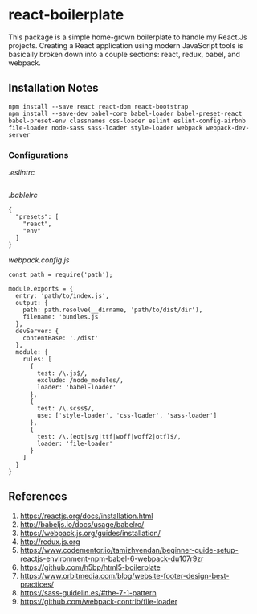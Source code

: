 # react-boilerplate

This package is a simple home-grown boilerplate to handle my React.Js projects. Creating a React application using modern JavaScript tools is basically broken down into a couple sections: react, redux, babel, and webpack.

## Installation Notes
```
npm install --save react react-dom react-bootstrap
npm install --save-dev babel-core babel-loader babel-preset-react babel-preset-env classnames css-loader eslint eslint-config-airbnb file-loader node-sass sass-loader style-loader webpack webpack-dev-server
```

### Configurations
*.eslintrc*
```

```

*.bablelrc*
```
{
  "presets": [
    "react",
    "env"
  ]
}
```

*webpack.config.js*
```
const path = require('path');

module.exports = {
  entry: 'path/to/index.js',
  output: {
    path: path.resolve(__dirname, 'path/to/dist/dir'),
    filename: 'bundles.js'
  },
  devServer: {
    contentBase: './dist'
  },
  module: {
    rules: [
      {
        test: /\.js$/,
        exclude: /node_modules/,
        loader: 'babel-loader'
      },
      {
        test: /\.scss$/,
        use: ['style-loader', 'css-loader', 'sass-loader']
      },
      {
        test: /\.(eot|svg|ttf|woff|woff2|otf)$/,
        loader: 'file-loader'
      }
    ]
  }
}
```


## References
1. https://reactjs.org/docs/installation.html
1. http://babeljs.io/docs/usage/babelrc/
1. https://webpack.js.org/guides/installation/
1. http://redux.js.org
1. https://www.codementor.io/tamizhvendan/beginner-guide-setup-reactjs-environment-npm-babel-6-webpack-du107r9zr
1. https://github.com/h5bp/html5-boilerplate
1. https://www.orbitmedia.com/blog/website-footer-design-best-practices/
1. https://sass-guidelin.es/#the-7-1-pattern
1. https://github.com/webpack-contrib/file-loader
